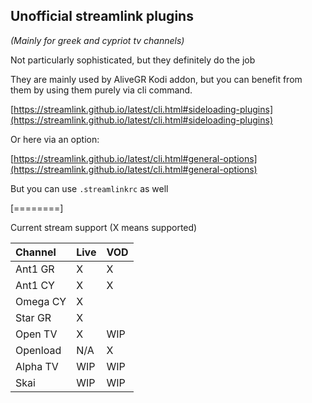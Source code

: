 ## Unofficial streamlink plugins

*(Mainly for greek and cypriot tv channels)*

Not particularly sophisticated, but they definitely do the job

They are mainly used by AliveGR Kodi addon, but you can benefit from them by using them purely via cli command.

[https://streamlink.github.io/latest/cli.html#sideloading-plugins](https://streamlink.github.io/latest/cli.html#sideloading-plugins)

Or here via an option:

[https://streamlink.github.io/latest/cli.html#general-options](https://streamlink.github.io/latest/cli.html#general-options)

But you can use `.streamlinkrc` as well

[========]

Current stream support (X means supported)

| Channel | Live | VOD |
| :------------ | :------------ | :------------ |
| Ant1 GR | X | X |
| Ant1 CY | X | X |
| Omega CY | X |  |
| Star GR | X |   |
| Open TV | X | WIP |
| Openload | N/A | X |
| Alpha TV | WIP | WIP |
| Skai | WIP | WIP |
